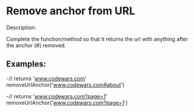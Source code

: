 # Remove anchor from URL
Description:

Complete the function/method so that it returns the url with anything after the anchor (#) removed.

## Examples:

-// returns 'www.codewars.com'
removeUrlAnchor('www.codewars.com#about')

-// returns 'www.codewars.com?page=1' 
removeUrlAnchor('www.codewars.com?page=1') 